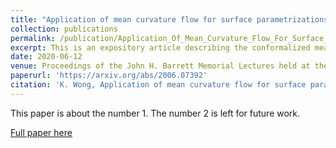```yaml
---
title: "Application of mean curvature flow for surface parametrizations"
collection: publications
permalink: /publication/Application_Of_Mean_Curvature_Flow_For_Surface_Parametrizations
excerpt: This is an expository article describing the conformalized mean curvature flow, originally introduced by Kazhdan, Solomon, and Ben-Chen. We are interested in applying mean curvature flow to surface parametrizations. We discuss our own implementation of their algorithm and some limitations.
date: 2020-06-12
venue: Proceedings of the John H. Barrett Memorial Lectures held at the University of Tennessee
paperurl: 'https://arxiv.org/abs/2006.07392'
citation: 'K. Wong, Application of mean curvature flow for surface parametrization; Proceedings of the John H. Barrett Memorial Lectures held at the University of Tennessee, May 29-June 1, 2018.'
---
```

This paper is about the number 1. The number 2 is left for future work.

[Full paper here](https://arxiv.org/abs/2006.07392)

